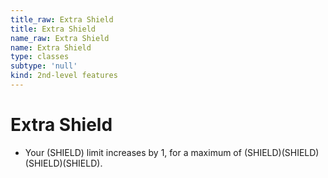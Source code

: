 ```yaml
---
title_raw: Extra Shield
title: Extra Shield
name_raw: Extra Shield
name: Extra Shield
type: classes
subtype: 'null'
kind: 2nd-level features
---
```


# Extra Shield

- Your (SHIELD) limit increases by 1, for a maximum of (SHIELD)(SHIELD)(SHIELD)(SHIELD).
